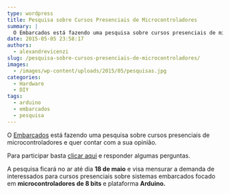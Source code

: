 ```yaml
---
type: wordpress
title: Pesquisa sobre Cursos Presenciais de Microcontroladores
summary: |
  O Embarcados está fazendo uma pesquisa sobre cursos presenciais de microcontroladores e ele conta com a sua opinião.
date: 2015-05-05 23:58:17
authors:
  - alexandrevicenzi
slug: /pesquisa-sobre-cursos-presenciais-de-microcontroladores/
images:
  - /images/wp-content/uploads/2015/05/pesquisas.jpg
categories:
  - Hardware
  - DIY
tags:
  - arduino
  - embarcados
  - pesquisa
---
```


O <a href="http://www.embarcados.com.br/" target="_blank">Embarcados</a> está fazendo uma pesquisa sobre cursos presenciais de microcontroladores e quer contar com a sua opinião.

Para participar basta <a href="http://www.embarcados.com.br/cursos-de-microcontroladores-pesquisa/" target="_blank">clicar aqui</a> e responder algumas perguntas.

A pesquisa ficará no ar até dia <strong>18 de maio</strong> e visa mensurar a demanda de interessados para cursos presenciais sobre sistemas embarcados focado em <b>microcontroladores de 8 bits</b><b> </b>e plataforma <b>Arduino.</b>